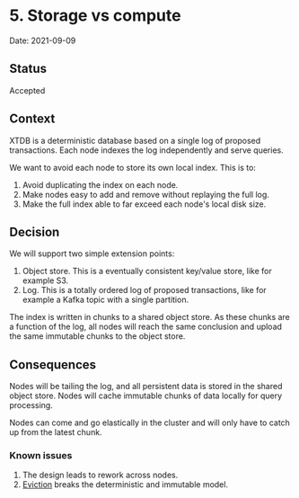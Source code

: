 # 5. Storage vs compute

Date: 2021-09-09

## Status

Accepted

## Context

XTDB is a deterministic database based on a single log of proposed
transactions. Each node indexes the log independently and serve
queries.

We want to avoid each node to store its own local index. This is to:

1. Avoid duplicating the index on each node.
2. Make nodes easy to add and remove without replaying the full log.
3. Make the full index able to far exceed each node's local disk size.

## Decision

We will support two simple extension points:

1. Object store. This is a eventually consistent key/value store, like
   for example S3.
2. Log. This is a totally ordered log of proposed transactions, like
   for example a Kafka topic with a single partition.

The index is written in chunks to a shared object store. As these
chunks are a function of the log, all nodes will reach the same
conclusion and upload the same immutable chunks to the object store.

## Consequences

Nodes will be tailing the log, and all persistent data is stored in
the shared object store. Nodes will cache immutable chunks of data
locally for query processing.

Nodes can come and go elastically in the cluster and will only have to
catch up from the latest chunk.

### Known issues

1. The design leads to rework across nodes.
2. [Eviction](0004-eviction.md) breaks the deterministic and immutable
   model.
